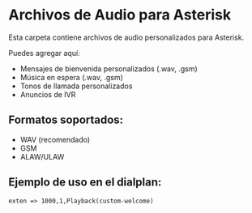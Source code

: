 # Archivos de Audio para Asterisk

Esta carpeta contiene archivos de audio personalizados para Asterisk.

Puedes agregar aquí:
- Mensajes de bienvenida personalizados (.wav, .gsm)
- Música en espera (.wav, .gsm)
- Tonos de llamada personalizados
- Anuncios de IVR

## Formatos soportados:
- WAV (recomendado)
- GSM
- ALAW/ULAW

## Ejemplo de uso en el dialplan:
```
exten => 1000,1,Playback(custom-welcome)
```
